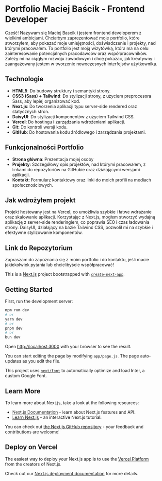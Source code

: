 # Portfolio Maciej Baścik - Frontend Developer

Cześć! Nazywam się Maciej Bascik i jestem frontend developerem z wielkimi ambicjami. Chciałbym zaprezentować moje portfolio, które stworzyłem, aby pokazać moje umiejętności, doświadczenie i projekty, nad którymi pracowałem. To portfolio jest moją wizytówką, która ma na celu zainteresowanie potencjalnych pracodawców oraz współpracowników. Zależy mi na ciągłym rozwoju zawodowym i chcę pokazać, jak kreatywny i zaangażowany jestem w tworzenie nowoczesnych interfejsów użytkownika.

## Technologie

- **HTML5**: Do budowy struktury i semantyki strony.
- **CSS3 (Sass) + Tailwind**: Do stylizacji strony, z użyciem preprocesora Sass, aby lepiej organizować kod.
- **Next.js**: Do tworzenia aplikacji typu server-side rendered oraz statycznych stron.
- **DaisyUI**: Do stylizacji komponentów z użyciem Tailwind CSS.
- **Vercel**: Do hostingu i zarządzania wdrożeniami aplikacji.
- **Git**: Do kontroli wersji kodu.
- **GitHub**: Do hostowania kodu źródłowego i zarządzania projektami.

## Funkcjonalności Portfolio

- **Strona główna**: Prezentacja mojej osoby
- **Projekty**: Szczegółowy opis projektów, nad którymi pracowałem, z linkami do repozytoriów na GitHubie oraz działającymi wersjami aplikacji.
- **Kontakt**: Formularz kontaktowy oraz linki do moich profili na mediach społecznościowych.

## Jak wdrożyłem projekt

Projekt hostowany jest na Vercel, co umożliwia szybkie i łatwe wdrażanie oraz skalowanie aplikacji. Korzystając z Next.js, mogłem stworzyć wydajną aplikację z server-side renderingiem, co poprawia SEO i czas ładowania strony. DaisyUI, działający na bazie Tailwind CSS, pozwolił mi na szybkie i efektywne stylizowanie komponentów.

## Link do Repozytorium

Zapraszam do zapoznania się z moim portfolio i do kontaktu, jeśli macie jakiekolwiek pytania lub chcielibyście współpracować!


This is a [Next.js](https://nextjs.org/) project bootstrapped with [`create-next-app`](https://github.com/vercel/next.js/tree/canary/packages/create-next-app).

## Getting Started

First, run the development server:

```bash
npm run dev
# or
yarn dev
# or
pnpm dev
# or
bun dev
```

Open [http://localhost:3000](http://localhost:3000) with your browser to see the result.

You can start editing the page by modifying `app/page.js`. The page auto-updates as you edit the file.

This project uses [`next/font`](https://nextjs.org/docs/basic-features/font-optimization) to automatically optimize and load Inter, a custom Google Font.

## Learn More

To learn more about Next.js, take a look at the following resources:

- [Next.js Documentation](https://nextjs.org/docs) - learn about Next.js features and API.
- [Learn Next.js](https://nextjs.org/learn) - an interactive Next.js tutorial.

You can check out [the Next.js GitHub repository](https://github.com/vercel/next.js/) - your feedback and contributions are welcome!

## Deploy on Vercel

The easiest way to deploy your Next.js app is to use the [Vercel Platform](https://vercel.com/new?utm_medium=default-template&filter=next.js&utm_source=create-next-app&utm_campaign=create-next-app-readme) from the creators of Next.js.

Check out our [Next.js deployment documentation](https://nextjs.org/docs/deployment) for more details.

